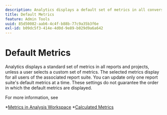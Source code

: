 ```yaml
---
description: Analytics displays a default set of metrics in all conversion reports, unless a user selects a custom set of metrics. The selected metrics display for all users of the associated report suite. You can update only one report suite's default metrics at a time. These settings do not guarantee the order in which the default metrics are displayed.
title: Default Metrics
feature: Admin Tools
uuid: 85d50082-aab6-4c4f-b88b-77c9a35b3f6e
exl-id: b09dc5f3-414e-4d0d-9e89-b029d9a6a642
---
```

# Default Metrics

Analytics displays a standard set of metrics in all reports and projects, unless a user selects a custom set of metrics. The selected metrics display for all users of the associated report suite. You can update only one report suite's default metrics at a time. These settings do not guarantee the order in which the default metrics are displayed.

For more information, see 

*[Metrics in Analysis Workspace](/help/analyze/analysis-workspace/components/apply-create-metrics.md)
*[Calculated Metrics](/help/components/c-calcmetrics/cm-overview.md)
